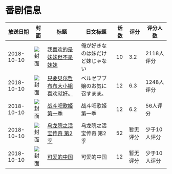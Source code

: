 # 番剧信息

|放送日期|封面|标题|日文标题|话数|评分|评分人数|
|---|---|---|---|---|---|---|
|2018-10-10|![封面](https://lain.bgm.tv/pic/cover/c/ef/68/228255_k7ex1.jpg)|[我喜欢的是妹妹但不是妹妹](https://bangumi.tv/subject/228255)|俺が好きなのは妹だけど妹じゃない|10|3.2|2118人评分|
|2018-10-10|![封面](https://lain.bgm.tv/pic/cover/c/0d/f1/242633_w786y.jpg)|[只要贝尔哲布布大小姐喜欢就好。](https://bangumi.tv/subject/242633)|ベルゼブブ嬢のお気に召すまま。|12|6.3|1248人评分|
|2018-10-10|![封面](https://lain.bgm.tv/pic/cover/c/f1/87/262678_WWiRw.jpg)|[战斗吧歌姬 第一季](https://bangumi.tv/subject/262678)|战斗吧歌姬 第一季|12|6.2|56人评分|
|2018-10-10|![封面](https://lain.bgm.tv/pic/cover/c/f9/0b/262684_b0Khk.jpg)|[乌龙院之活宝传奇 第2季](https://bangumi.tv/subject/262684)|乌龙院之活宝传奇 第2季|52|暂无评分|少于10人评分|
|2018-10-10|![封面](https://lain.bgm.tv/pic/cover/c/83/0c/340156_giaFQ.jpg)|[可爱的中国](https://bangumi.tv/subject/340156)|可爱的中国|12|暂无评分|少于10人评分|
